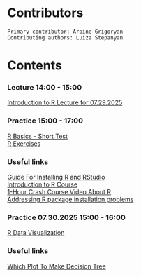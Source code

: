   # Contributors
    Primary contributor: Arpine Grigoryan
    Contributing authors: Luiza Stepanyan
  # Contents  

  ### Lecture 14:00 - 15:00
  [Introduction to R Lecture for 07.29.2025](https://docs.google.com/presentation/d/123DruZEKS_vYKDugWMUHxxNWizO96gn6/edit?usp=share_link&ouid=108169334741774870734&rtpof=true&sd=true) 

  ### Practice 15:00 - 17:00
  [R Basics - Short Test](https://www.w3schools.com/r/exercise.asp?filename=exercise_data_types1) \
  [R Exercises](https://www.geeksforgeeks.org/r-language/r-programming-exercises-practice-questions-and-solutions/)
  
  ### Useful links 
  [Guide For Installing R and RStudio](https://rstudio-education.github.io/hopr/starting.html) \
  [Introduction to R Course](https://www.w3schools.com/r/r_intro.asp) \
  [1-Hour Crash Course Video About R](https://www.youtube.com/watch?v=eR-XRSKsuR4) \
  [Addressing R package installation problems](https://predictiveecology.org/training/_book/TroubleshootingPackageInstallation.html)

  ### Practice 07.30.2025 15:00 - 16:00
[R Data Visualization](https://r-graph-gallery.com) 

### Useful links 
[Which Plot To Make Decision Tree](https://www.data-to-viz.com)
